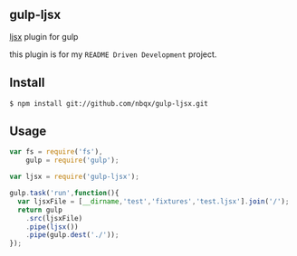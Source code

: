 ## gulp-ljsx

[ljsx](https://github.com/nbqx/ljsx) plugin for gulp

this plugin is for my `README Driven Development` project.

## Install

    $ npm install git://github.com/nbqx/gulp-ljsx.git

## Usage

```js
var fs = require('fs'),
    gulp = require('gulp');

var ljsx = require('gulp-ljsx');

gulp.task('run',function(){
  var ljsxFile = [__dirname,'test','fixtures','test.ljsx'].join('/');
  return gulp
    .src(ljsxFile)
    .pipe(ljsx())
    .pipe(gulp.dest('./'));
});
```
